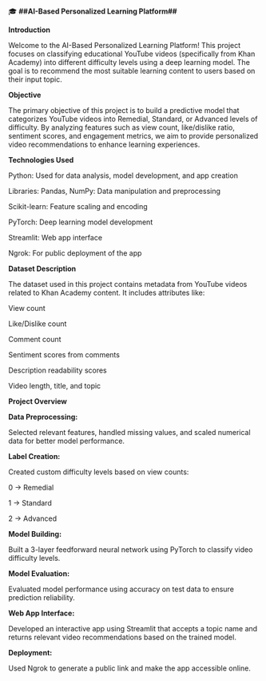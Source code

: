 🎓 **##AI-Based Personalized Learning Platform##**

**Introduction**

Welcome to the AI-Based Personalized Learning Platform! This project focuses on classifying educational YouTube videos (specifically from Khan Academy) into different difficulty levels using a deep learning model. The goal is to recommend the most suitable learning content to users based on their input topic.

**Objective**

The primary objective of this project is to build a predictive model that categorizes YouTube videos into Remedial, Standard, or Advanced levels of difficulty. By analyzing features such as view count, like/dislike ratio, sentiment scores, and engagement metrics, we aim to provide personalized video recommendations to enhance learning experiences.

**Technologies Used**

Python: Used for data analysis, model development, and app creation

Libraries: Pandas, NumPy: Data manipulation and preprocessing

Scikit-learn: Feature scaling and encoding

PyTorch: Deep learning model development

Streamlit: Web app interface

Ngrok: For public deployment of the app

**Dataset Description**

The dataset used in this project contains metadata from YouTube videos related to Khan Academy content. It includes attributes like:

View count

Like/Dislike count

Comment count

Sentiment scores from comments

Description readability scores

Video length, title, and topic

**Project Overview**

**Data Preprocessing:**

Selected relevant features, handled missing values, and scaled numerical data for better model performance.

**Label Creation:**

Created custom difficulty levels based on view counts:

0 → Remedial

1 → Standard

2 → Advanced

**Model Building:**

Built a 3-layer feedforward neural network using PyTorch to classify video difficulty levels.

**Model Evaluation:**

Evaluated model performance using accuracy on test data to ensure prediction reliability.

**Web App Interface:**

Developed an interactive app using Streamlit that accepts a topic name and returns relevant video recommendations based on the trained model.

**Deployment:**

Used Ngrok to generate a public link and make the app accessible online.
